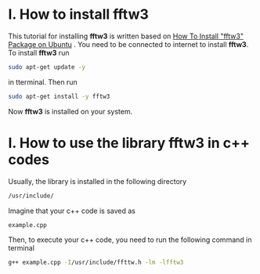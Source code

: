 # I. How to install fftw3

This tutorial for installing **fftw3** is written based on
[How To Install "fftw3" Package on Ubuntu](https://zoomadmin.com/HowToInstall/UbuntuPackage/fftw3)
. You need to be connected to internet to install **fftw3**. To install **fftw3** run 

```sh
sudo apt-get update -y
````

in tterminal. Then run

```sh
sudo apt-get install -y fftw3
````

Now **fftw3** is installed on your system.

# I. How to use the library fftw3 in c++ codes

Usually, the library is installed in the following directory

```sh
/usr/include/
````

Imagine that your c++ code is saved as 

```sh
example.cpp
````

Then, to execute your c++ code, you need to run the  following command in terminal
```sh
g++ example.cpp -I/usr/include/ffttw.h -lm -lfftw3
````
